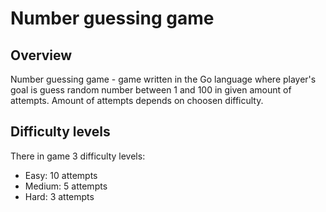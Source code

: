 # Number guessing game
## Overview
Number guessing game - game written in the Go language where player's goal is guess random number between 1 and 100 in given amount of attempts. Amount of attempts depends on choosen difficulty.
## Difficulty levels
There in game 3 difficulty levels:
- Easy: 10 attempts
- Medium: 5 attempts
- Hard: 3 attempts
